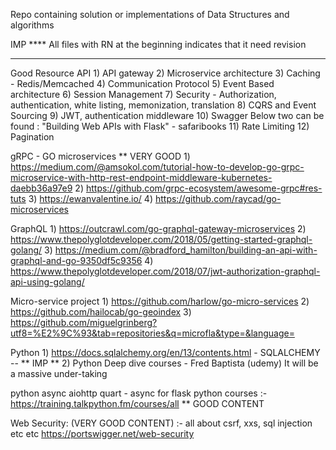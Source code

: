 Repo containing solution or implementations of Data Structures and algorithms

IMP ****
All files with RN at the beginning indicates that it need revision
**********

Good Resource
API
	1) API gateway
	2) Microservice architecture
	3) Caching - Redis/Memcached
	4) Communication Protocol
	5) Event Based architecture
	6) Session Management
	7) Security - Authorization, authentication, white listing, memonization, translation
	8) CQRS and Event Sourcing
	9) JWT, authentication middleware
	10) Swagger
	Below two can be found : "Building Web APIs with Flask" - safaribooks
	11) Rate Limiting
	12) Pagination

gRPC - GO microservices
	** VERY GOOD
	1) https://medium.com/@amsokol.com/tutorial-how-to-develop-go-grpc-microservice-with-http-rest-endpoint-middleware-kubernetes-daebb36a97e9
        2) https://github.com/grpc-ecosystem/awesome-grpc#res-tuts
	3) https://ewanvalentine.io/
	4) https://github.com/raycad/go-microservices


GraphQL
	1) https://outcrawl.com/go-graphql-gateway-microservices
	2) https://www.thepolyglotdeveloper.com/2018/05/getting-started-graphql-golang/
	3) https://medium.com/@bradford_hamilton/building-an-api-with-graphql-and-go-9350df5c9356
	4) https://www.thepolyglotdeveloper.com/2018/07/jwt-authorization-graphql-api-using-golang/

Micro-service project
	1) https://github.com/harlow/go-micro-services
	2) https://github.com/hailocab/go-geoindex
	3) https://github.com/miguelgrinberg?utf8=%E2%9C%93&tab=repositories&q=microfla&type=&language=


Python
	1) https://docs.sqlalchemy.org/en/13/contents.html - SQLALCHEMY -- ** IMP **
	2) Python Deep dive courses - Fred Baptista (udemy)
           It will be a massive under-taking


python async
aiohttp
quart - async for flask
python courses :- https://training.talkpython.fm/courses/all ** GOOD CONTENT

Web Security: (VERY GOOD CONTENT) :- all about csrf, xxs, sql injection etc etc
https://portswigger.net/web-security